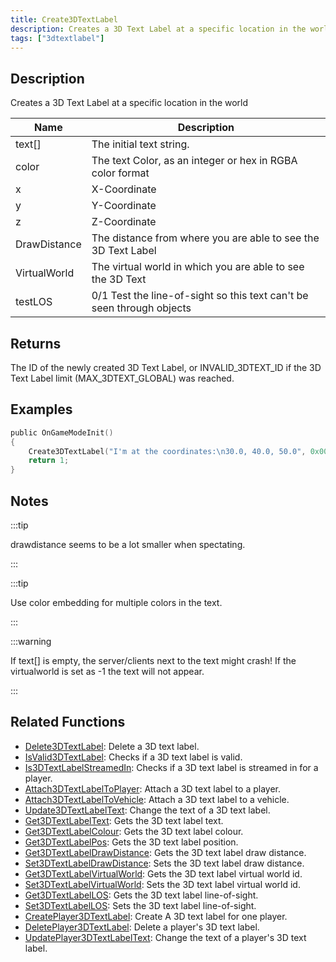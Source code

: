 ```yaml
---
title: Create3DTextLabel
description: Creates a 3D Text Label at a specific location in the world.
tags: ["3dtextlabel"]
---
```


<VersionWarn version='SA-MP 0.3a' />

## Description

Creates a 3D Text Label at a specific location in the world

| Name         | Description                                                           |
| ------------ | --------------------------------------------------------------------- |
| text[]       | The initial text string.                                              |
| color        | The text Color, as an integer or hex in RGBA color format             |
| x            | X-Coordinate                                                          |
| y            | Y-Coordinate                                                          |
| z            | Z-Coordinate                                                          |
| DrawDistance | The distance from where you are able to see the 3D Text Label         |
| VirtualWorld | The virtual world in which you are able to see the 3D Text            |
| testLOS      | 0/1 Test the line-of-sight so this text can't be seen through objects |

## Returns

The ID of the newly created 3D Text Label, or INVALID_3DTEXT_ID if the 3D Text Label limit (MAX_3DTEXT_GLOBAL) was reached.

## Examples

```c
public OnGameModeInit()
{
    Create3DTextLabel("I'm at the coordinates:\n30.0, 40.0, 50.0", 0x008080FF, 30.0, 40.0, 50.0, 40.0, 0, 0);
    return 1;
}
```

## Notes

:::tip

drawdistance seems to be a lot smaller when spectating.

:::

:::tip

Use color embedding for multiple colors in the text.

:::

:::warning

If text[] is empty, the server/clients next to the text might crash! If the virtualworld is set as -1 the text will not appear.

:::

## Related Functions

- [Delete3DTextLabel](Delete3DTextLabel): Delete a 3D text label.
- [IsValid3DTextLabel](IsValid3DTextLabel): Checks if a 3D text label is valid.
- [Is3DTextLabelStreamedIn](Is3DTextLabelStreamedIn): Checks if a 3D text label is streamed in for a player.
- [Attach3DTextLabelToPlayer](Attach3DTextLabelToPlayer): Attach a 3D text label to a player.
- [Attach3DTextLabelToVehicle](Attach3DTextLabelToVehicle): Attach a 3D text label to a vehicle.
- [Update3DTextLabelText](Update3DTextLabelText): Change the text of a 3D text label.
- [Get3DTextLabelText](Get3DTextLabelText): Gets the 3D text label text.
- [Get3DTextLabelColour](Get3DTextLabelColour): Gets the 3D text label colour.
- [Get3DTextLabelPos](Get3DTextLabelPos): Gets the 3D text label position.
- [Get3DTextLabelDrawDistance](Get3DTextLabelDrawDistance): Gets the 3D text label draw distance.
- [Set3DTextLabelDrawDistance](Set3DTextLabelDrawDistance): Sets the 3D text label draw distance.
- [Get3DTextLabelVirtualWorld](Get3DTextLabelVirtualWorld): Gets the 3D text label virtual world id.
- [Set3DTextLabelVirtualWorld](Set3DTextLabelVirtualWorld): Sets the 3D text label virtual world id.
- [Get3DTextLabelLOS](Get3DTextLabelLOS): Gets the 3D text label line-of-sight.
- [Set3DTextLabelLOS](Set3DTextLabelLOS): Sets the 3D text label line-of-sight.
- [CreatePlayer3DTextLabel](CreatePlayer3DTextLabel): Create A 3D text label for one player.
- [DeletePlayer3DTextLabel](DeletePlayer3DTextLabel): Delete a player's 3D text label.
- [UpdatePlayer3DTextLabelText](UpdatePlayer3DTextLabelText): Change the text of a player's 3D text label.
